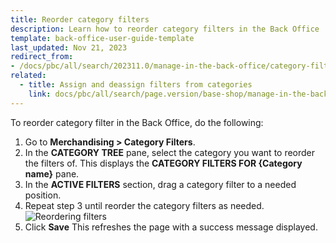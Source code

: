 ```yaml
---
title: Reorder category filters
description: Learn how to reorder category filters in the Back Office
template: back-office-user-guide-template
last_updated: Nov 21, 2023
redirect_from:
- /docs/pbc/all/search/202311.0/manage-in-the-back-office/category-filters/reorder-category-filters.html
related:
  - title: Assign and deassign filters from categories
    link: docs/pbc/all/search/page.version/base-shop/manage-in-the-back-office/category-filters/assign-and-deassign-filters-from-categories.html
---
```


To reorder category filter in the Back Office, do the following:

1. Go to **Merchandising&nbsp;<span aria-label="and then">></span> Category Filters**.
2. In the **CATEGORY TREE** pane, select the category you want to reorder the filters of.
    This displays the **CATEGORY FILTERS FOR {Category name}** pane.    
3. In the **ACTIVE FILTERS** section, drag a category filter to a needed position.
4. Repeat step 3 until reorder the category filters as needed.
![Reordering filters](https://spryker.s3.eu-central-1.amazonaws.com/docs/User+Guides/Back+Office+User+Guides/Search+and+Filters/Managing+Category+Filters/reordering-filters.gif)
5. Click **Save**
    This refreshes the page with a success message displayed.
